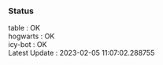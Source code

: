 ### Status


table : OK  
hogwarts : OK  
icy-bot : OK  
Latest Update : 2023-02-05 11:07:02.288755
